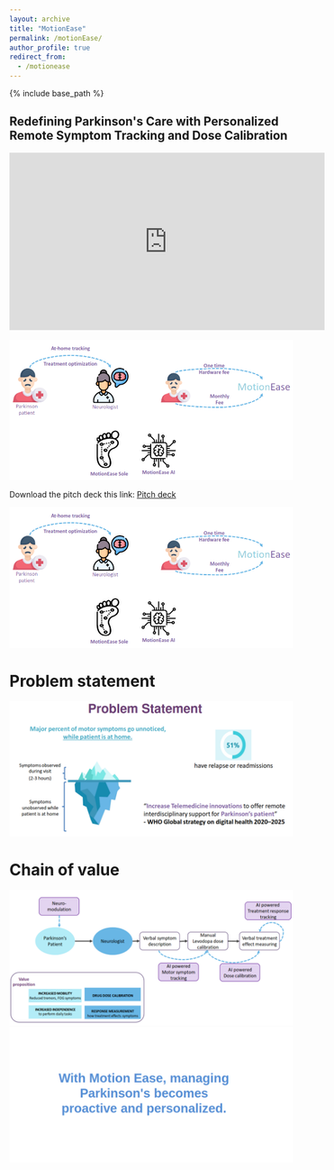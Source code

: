 ```yaml
---
layout: archive
title: "MotionEase"
permalink: /motionEase/
author_profile: true
redirect_from:
  - /motionease
---
```



{% include base_path %}

## Redefining Parkinson's Care with Personalized Remote Symptom Tracking and Dose Calibration


<iframe width="560" height="315" src="https://youtu.be/9z0tZaCwljA" frameborder="0" allowfullscreen></iframe>

[![Pitch Video](/images/motionEase/motionEase_slide001.png)](https://youtu.be/https://youtu.be/9z0tZaCwljA)

Download the pitch deck this link: 
[Pitch deck](/files/MotionEase_pitch.pdf)


<img src="/images/motionEase/motionEase_slide001.png" alt="Normal"/> 

# Problem statement
<img src="/images/motionEase/motionEase_slide002.png" alt="Normal"/> 

# Chain of value
<img src="/images/motionEase/motionEase_slide003.png" alt="Normal"/> 

<img src="/images/motionEase/motionEase_slide004.png" alt="Normal"/> 
